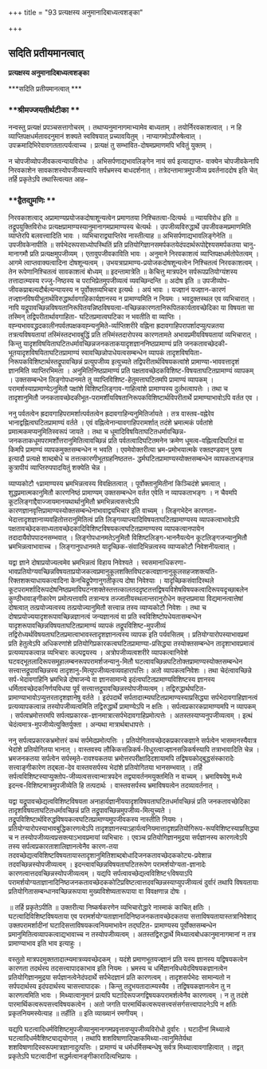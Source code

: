 +++
title = "93 प्रत्यक्षस्य अनुमानादिबाध्यत्वशङ्का"

+++


## सदिति प्रतीयमानत्वात्

**प्रत्यक्षस्य अनुमानादिबाध्यत्वशङ्का**

***सदिति प्रतीयमानत्वात् ***

### **श्रीमज्जयतीर्थटीका **

नन्वस्तु प्रत्यक्षं प्रपञ्चसत्तागोचरम् । तथाप्यनुमानागमाभ्यामेव बाध्यताम् । तयोर्निरवकाशत्वात् । न हि व्याप्तिपक्षधर्मतावदनुमानं शक्यते स्वविषयात् प्रच्यावयितुम् । नाप्यागमोऽपौरुषेत्वात् । उपक्रमादिभिरेवावगततात्पर्यत्वाच्च । प्रत्यक्षं तु सम्भावित-दोषमप्रमाणमपि भवितुं युक्तम् ।

न चोपजीव्योपजीवकत्वन्यायविरोधः । अभिसर्पणाद्यभावलिङ्गेन नायं सर्प इत्याद्याप्त- वाक्येन चोपजीवकेनापि निरवकाशेन सावकाशस्योपजीव्यस्यापि सर्पभ्रमस्य बाधदर्शनात् । तत्रेदन्तामात्रमुपजीव्य प्रवर्तनाददोष इति चेत् तर्हि प्रकृतेऽपि तथास्त्वित्यत आह–

### **द्वैतद्युमणिः **

निरवकाशत्वाद् अप्रामाण्यप्रयोजकदोषाशून्यत्वेन प्रमाणतया निश्चितत्वा-दित्यर्थः ॥ न्यायविरोध इति ॥ तद्रूपयुक्तिविरोधः प्रत्यक्षप्रामाण्यस्यानुमानागमप्रामाण्यस्य चेत्यर्थः । उपजीव्यविरुद्धार्थे उपजीवकमप्रमाणमिति व्याप्तेरपि बलवत्त्वादिति भावः । व्यभिचाराद्व्याप्तिरेव नास्तीत्याह ॥ अभिसर्पणाद्यभावलिङ्गेनेति ॥ उपजीवकेनापीति ॥ सर्पभेदरूपसाध्योपस्थितिं प्रति प्रतियोगिज्ञानसमर्पकतयेदंपदार्थरूपोद्देश्यसमर्पकतया चानु-मानागमौ प्रति प्रत्यक्षमुपजीव्यम् । एतावुपजीवकाविति भावः । अनुमाने निरवकाशत्वं व्याप्तिपक्षधर्मतोपेतत्वम् । आगमे त्वाप्तवाक्यत्वादिना दोषशून्यत्वम् । उभयत्राप्रामाण्य-प्रयोजकदोषशून्यत्वेन निश्चितत्वं निरवकाशत्वम् । तेन रूपेणानिश्चितत्वं सावकाशत्वं बोध्यम् ॥ इदन्तामात्रेति ॥ केचित्तु मात्रपदेन सर्परूपप्रतियोग्यंशस्य तत्तादात्म्यस्य रज्जु-निष्ठस्य च पराभिप्रेतमुपजीव्यत्वं व्यवच्छिन्दन्ति ॥ अदोष इति ॥ उपजीव्योप-जीवकप्राबल्यदौर्बल्यन्यायस्य न पूर्वोक्तव्यभिचार इत्यर्थः । अयं भावः । यज्ज्ञानं यज्ज्ञान-कारणं तज्ज्ञानविषयीभूतार्थविरुद्धार्थावगाहिकार्यज्ञानस्य न प्रामाण्यमिति न नियमः । भवदुक्तस्थल एव व्यभिचारात् । नापि यद्रूपावच्छिन्नविषयतानिरूपितयन्निष्ठविषयत्वा-वच्छिन्नकारणतानिरूपितकार्यतावच्छेदिका या विषयता सा तस्मिन् तद्विपरीतार्थावगाहिता- घटितप्रमात्वघटिका न भवतीति वा व्याप्तिः । वह्न्यभाववद्ध्रदकालीनपर्वतपक्षकवह्न्यनुमिते-र्व्याप्तिशरीरे वह्निना ह्रदावगाहिपरापर्शादप्युत्पन्नतया तत्रत्यविषयतायां तस्मिंस्तदभावबुद्धिं प्रति तस्मिंस्तदारोपस्य कारणतामते अभावप्रमीयविषयतायां व्यभिचारात् । किन्तु यादृशविषयिताघटितधर्मावच्छिन्नजनकताकयादृशज्ञाननिष्ठप्रामाण्यं प्रति जनकतावच्छेदकी-भूतयादृशविषयिताघटितप्रामाण्यं स्वावच्छिन्नोपाधेयत्वसम्बन्धेन व्यापकं तादृशविषयिता-निरूपकविशिष्टार्थस्तद्रूपावच्छिन्नं प्रत्युपजीव्य इत्युच्यते तद्विपरीतार्थविषयकत्वांशे प्रामाण्या-भाववत्तादृशं ज्ञानमिति व्याप्तिरभिमता । अनुमितिनिष्ठप्रामाण्यं प्रति पक्षतावच्छेदकविशिष्ट-विषयताघटितप्रामाण्यं व्यापकम् । उक्तसम्बन्धेन लिङ्गोपधानमते तु व्याप्तिविशिष्ट-हेतुमत्ताघटितमपि प्रामाण्यं व्यापकम् । परामर्शस्याप्रामाण्येऽनुमितौ पक्षांशे विशिष्टलिङ्गाव-गाहित्वांशे प्रामाण्यस्य दुर्लभत्वापत्तेः । तथा च तादृशानुमितौ जनकतावच्छेदकीभूत-परामर्शीयविषतानिरूपकविशिष्टार्थविपरीतार्थे प्रामाण्याभावोऽपि वर्तत एव ।

ननु पर्वतत्वेन ह्रदावगाहिपरामर्शात्पर्वतत्वेन ह्रदावगाहिन्यनुमितिर्जायते । तत्र वास्तव-वह्नेरेव भानाद्वह्नित्वघटितप्रामाण्यं वर्तते । एवं वह्नित्वेनान्यावगाहिपरामर्शात् तदंशे भ्रमात्मकं पर्वतांशे प्रमात्मकमप्यनुमितिस्वरूपं जायते । तथा च धूमादिविषयिताघटितधर्मावच्छिन्न-जनकताकधूमपरामर्शोत्तरानुमितित्वावच्छिन्नं प्रति पर्वतत्वादिघटितमनेन क्रमेण धूमत्व-वह्नित्वादिघटितं वा किमपि प्रामाण्यं व्यापकमुक्तसम्बन्धेन न भवति । एवमेवोक्तरीत्या भ्रम-प्रमोभयात्मके रक्तदण्डवान् पुरुष इत्यादौ प्रत्यक्षे शाब्दबोधे च तत्तत्कारणीभूतग्रहनिष्ठतत्त- द्धर्मघटितप्रामाण्यस्योक्तसम्बन्धेन व्यापकताभङ्गान्न कुत्रापीयं व्याप्तिरुपपादयितुं शक्येति चेन्न ।

व्याप्यकोटौ १प्रामाण्यस्य भ्रमभिन्नत्वस्य विवक्षितत्वात् । पूर्वोक्तानुमितीनां किञ्चिदंशे भ्रमत्वात् । शुद्धप्रमात्मकानुमितौ कारणनिष्ठं प्रामाण्यम् उक्तसम्बन्धेन वर्तत एवेति न व्यापकताभङ्गः । न चैवमपि कूटलिङ्गाद्दैवाज्जायमानयथार्थानुमितौ भ्रमभिन्नत्वसत्त्वेऽपि कारणज्ञानवृत्तिप्रामाण्यस्योक्तसम्बन्धेनाभावाद्व्यभिचार इति वाच्यम् । लिङ्गभेदेन कारणता-भेदात्तादृशज्ञानाव्यवहितोत्तरानुमितित्वं प्रति लिङ्गव्याप्त्यादिविषयताघटितप्रामाण्यस्य व्यापकत्वाभावेऽपि पक्षतावच्छेदकसाध्यतावच्छेदकादिविशिष्टविषयकत्वघटितप्रामाण्यस्य व्यापकत्वानपायेन तदादायैवोपपादनसम्भवात् । लिङ्गोपधानमतेऽनुमितौ विशिष्टलिङ्ग-भाननैयत्येन कूटलिङ्गजन्यानुमितौ भ्रमभिन्नत्वाभावाच्च । लिङ्गानुपधानमते यादृच्छिक-संवादिभिन्नत्वस्य व्याप्यकोटौ निवेशनीयत्वात् ।

यद्वा ज्ञाने दोषाप्रयोज्यत्वमेव भ्रमभिन्नत्वं विहाय निवेश्यते । स्वसमानाधिकरणा-भावप्रतियोग्यवच्छिन्नविषयताप्रयोजकत्वप्रमानुकूलशक्तिविघटकत्वज्ञानानुकूलसहजशक्त्यति-रिक्तशक्त्याधायकत्वादिना केनचिद्रूपेणानुगतीकृत्य दोषा निवेश्याः । यादृच्छिकसंवादिस्थले कूटपरामर्शादिरूपदोषनिष्ठप्रमाविघटनशक्तेस्तत्तत्कालतददृष्टतत्तद्विषयविशेषविषयकत्वादिरूपयदृच्छाबलेन कुण्ठीभावाङ्गीकारेण प्रमोत्पत्तावपि तत्रान्यत्र तज्जातीयस्थलान्तरानुरोधेन क्लृप्तप्रमाया विद्यमानत्वात्तेषां दोषत्वात् तत्प्रयोज्यत्वस्य तत्प्रयोज्यानुमितौ सत्त्वान्न तस्य व्याप्यकोटौ निवेशः । तथा च दोषाप्रयोज्ययादृशरूपावच्छिन्नज्ञानत्वं जन्यज्ञानत्वं वा प्रति स्वविशिष्टोपधेयतासम्बन्धेन यादृशरूपावच्छिन्नविषयताघटितप्रामाण्यं व्यापकं तद्रूपविशिष्ट-मुपजीव्यं तद्विरोध्यर्थविषयताघटितप्रमात्वाभावस्तादृशज्ञानत्वस्य व्यापक इति पर्यवसितम् । प्रतियोग्यारोपस्याभावप्रमां प्रति हेतुत्वेऽपि अधिकरणांशे प्रतियोगिप्रकारकत्वघटितप्रामाण्या-प्रसिद्ध्या तस्योक्तसम्बन्धेन तादृशाभावप्रमात्वं प्रत्यव्यापकत्वान्न व्यभिचारः कल्पद्वयस्य । अत्रोपजीव्यत्वशरीरे व्यापकत्वानिवेशे घटवद्भूतलादिरूपसमूहालम्बनरूपपरामर्शजन्यानु-मितौ घटत्वावच्छिन्नघटितोक्तप्रामाण्यस्योक्तसम्बन्धेन सत्त्वात्तद्रूपावच्छिन्नस्य तादृशानु-मित्युपजीव्यत्वव्यवहारापत्तिः। अतो व्यापकत्वनिवेशः । तथा चेदंत्वावच्छिन्ने सर्प-भेदावगाहिनि भ्रमभिन्ने दोषाजन्ये वा ज्ञानसामान्ये इदंत्वघटितप्रामाण्यविशिष्टस्य ज्ञानस्य धर्मितावच्छेदकनिर्णयविधया पूर्वं सत्त्वात्तद्रूपावच्छिन्नस्योपजीव्यत्वम् । तद्विरुद्धार्थघटित-प्रामाण्याभावोऽप्युत्तरतादृशज्ञानेषु वर्तते । इदंपदार्थे सर्पतादात्म्यघटितप्रामाण्यस्याप्रसिद्ध्या सर्पभेदावगाहिज्ञानत्वं प्रत्यव्यापकत्वान्न तस्योपजीव्यत्वमिति तद्विरुद्धार्थे प्रामाण्येऽपि न क्षतिः । सर्पत्वप्रकारकप्रामाण्यमपि न व्यापकम् । सर्पत्वभ्रमोत्तरमपि सर्पत्वप्रकारक-ज्ञानमात्रात्सर्पभेदावगाहिप्रमोत्पत्तेः । अतस्तस्याप्यनुपजीव्यत्वम् । इत्थं चेदंत्वमात्र-मुपजीव्येत्युक्तिर्युक्ता । अन्यथा मात्रार्थबाधापत्तेः ।

ननु सर्पत्वप्रकारकभ्रमोत्तरं कथं सर्पमेदप्रमोत्पत्तिः । प्रतियोगितावच्छेदकप्रकारकज्ञाने सर्पत्वेन भासमानस्यैवात्र भेदांशे प्रतियोगितया भानात् । वास्तवस्य लौकिकसन्निकर्ष-विधुरत्वाज्ज्ञानसन्निकर्षस्यापि तत्राभावादिति चेन्न । भ्रमजनकतया सर्पत्वेन सर्पस्मृते-रावश्यकतया भ्रमोत्तरपरीक्षादिदशायामपि तद्विषयकोद्बुद्धसंस्कारादेः सत्त्वाङ्गीकारेण तद्बला-देव वास्तवसर्पस्य भेदांशे प्रतियोगितया भानसम्भवात् । तर्हि सर्पत्वविशिष्टस्याप्युक्तोप-जीव्यत्वसत्त्वान्मात्रपदेन तद्व्यावर्तनमयुक्तमिति न वाच्यम् । भ्रमाविषयेषु मध्ये इदन्त्व-विशिष्टमात्रमुपजीव्येति हि तत्पदार्थः । वास्तवसर्पस्य भ्रमाविषयत्वेन तदव्यावर्तनात् ।

यद्वा यद्रूपावच्छेद्यत्वविशिष्टविषयता अनाहार्यज्ञानीययादृशविषयताघटितधर्मावच्छिन्नं प्रति जनकतावच्छेदिका तादृशविषयताघटितधर्मावच्छिन्नं प्रति तद्रूपावच्छिन्नमुपजीव्य-मित्युच्यते । तद्रूपविशिष्टार्थविरुद्धविषयकत्वघटितप्रामाण्यमुपजीवकस्य नास्तीति नियमः । प्रतियोग्यारोपस्याभावबुद्धिकारणत्वेऽपि तादृशज्ञानस्याऽहार्यत्वनियमात्तादृशप्रतियोगिरूप-रूपविशिष्टस्याप्रसिद्ध्या च न तस्योपजीव्यत्वप्रसक्त्याऽभावप्रमायां व्यभिचारः । एवञ्च प्रतियोगिज्ञानमुद्रया सर्पज्ञानस्य कारणत्वेऽपि तस्य सर्पत्वप्रकारताशालिज्ञानत्वेनैव कारण-तया तदवच्छेद्यत्वविशिष्टविषयतायास्तादृशानुमितिशाब्दबोधादिजनकतावच्छेदककोट्य-प्रवेशान्न तदवच्छिन्नस्योपजीव्यत्वम् । इदन्त्वावच्छिन्नविषयताघटितरूपेण परामर्शयोग्यता-ज्ञानादेः कारणत्वात्तदवच्छिन्नस्योपजीव्यत्वम् । यद्यपि सर्पत्वावच्छेद्यत्वविशिष्ट१विषयाऽपि परामर्शयोग्यताज्ञानादिनिष्ठजनकतावच्छेदककोटिप्रविष्टत्वात्तदवच्छिन्नस्याप्युपजीव्यत्वं दुर्वारं तथापि विषयतायाः प्रतियोगितासम्बन्धानवच्छिन्नरूपाया मुख्यविशेष्यतारूपाया वा विवक्षणान्न दोषः ।

॥ तर्हि प्रकृतेऽपीति ॥ उक्तरीत्या निष्कर्षकरणेन व्यभिचारोद्धारे नास्माकं काचित् क्षतिः । घटत्वादिविशिष्टविषयताया एव परामर्शयोग्यताज्ञानादिनिष्ठजनकतावच्छेदकतया सत्ताविषयतायास्तत्रानिवेशाद् उक्तपरामर्शादीनां घटादिसत्ताविषयकत्वनियमाभावेन तद्घटित- प्रामाण्यस्य पूर्वोक्तसम्बन्धेन प्रमानुमितित्वव्यापकत्वाद्यभावाच्च न तस्योपजीव्यत्वम् । अतस्तद्विरुद्धार्थे मिथ्यात्वबोधकानुमानागमानां न तत्र प्रामाण्याभाव इति भाव इत्याहुः ।

वस्तुतो मात्रपदमुक्ततादात्म्यमात्रव्यवच्छेदकम् । यदंशे प्रमाणभूतयज्ज्ञानं प्रति यस्य ज्ञानस्य यद्विषयकत्वेन कारणता तदर्थस्य तदसत्त्वापादकाभाव इति नियमः । भ्रमस्य च धर्मिज्ञानविधयेदंविषयकज्ञानत्वेन प्रतियोगिज्ञानमुद्रया सर्पज्ञानत्वेनेदंपदार्थे सर्पभेदज्ञानं प्रति कारणत्वम् । तादृशसर्पभेदः सामान्यतो न सर्पपदार्थस्य इदंपदार्थस्य चासत्त्वापादकः । किन्तु तदुभयतादात्म्यस्यैव । तद्विषयकज्ञानत्वेन तु न कारणत्वमिति भावः । मिथ्यात्वानुमानं प्रत्यपि घटादिरूपजगद्विषयकपरामर्शत्वेनैव कारणत्वम् । न तु तदंशे पारमार्थिकत्वरूपसत्त्वविषयकत्वेन । अतो जगति पारमार्थिकत्वरूपसत्त्वसंसर्गसत्त्वापादनेऽपि न क्षतिः प्रकृतनियमस्येत्याह ॥ तर्हीति ॥ इति व्याख्यानं रमणीयम् ।

यद्यपि घटत्वादिधर्मविशिष्टमुपजीव्यानुमानागमप्रवृत्तावप्युपजीव्यविरोधो दुर्वारः । घटादीनां मिथ्यात्वे घटत्वादिधर्मवैशिष्ट्याद्ययोगात् । तथापि शशविषाणादिपक्षकमिथ्या-त्वानुमितेर्यथा शशविषाणादिस्वरूपमात्रज्ञानादुत्पत्तिः । प्रामाण्यं च धर्मधर्मिसम्बन्धेषु सर्वत्र मिथ्यात्वावगाहित्वात् । तद्वत् प्रकृतेऽपि घटत्वादीनां सद्धर्मत्वानङ्गीकारादित्यभिप्रायः ।

